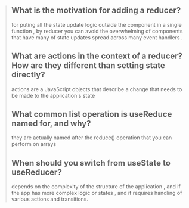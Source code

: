 > ## What is the motivation for adding a reducer?
>
> for puting all the state update logic outside the component in a single function , by reducer you can avoid the overwhelming of components that have many of state updates spread across many event handlers .
> 
> ## What are actions in the context of a reducer? How are they different than setting state directly?
>
> actions are a JavaScript objects that describe a change that needs to be made to the application's state
>  
> ## What common list operation is useReduce named for, and why?
>
> they are actually named after the reduce() operation that you can perform on arrays
> 
> ## When should you switch from useState to useReducer?
>
> depends on the complexity of the structure of the application , and if the app has more complex logic or states , and if requires handling of various actions and transitions.
